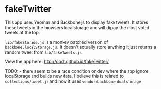 fakeTwitter
===========

This app uses Yeoman and Backbone.js to display fake tweets. It stores these tweets in the browsers localstorage and will diplay the most voted tweets at the top.

`lib/fakeStorage.js` is a monkey patched version of `backbone.localStorage.js`. It doesn't actually store anything it just returns a random tweet from `lib/fakeTweets.js`.

View the app here: http://codr.github.io/fakeTwitter/



TODO:
    - there seem to be a race condition on dev where the app ignore localStorage and builds new data. I believe this is related to `collections/tweet.js` and how it uses `vendor/backbone-dualstorage`